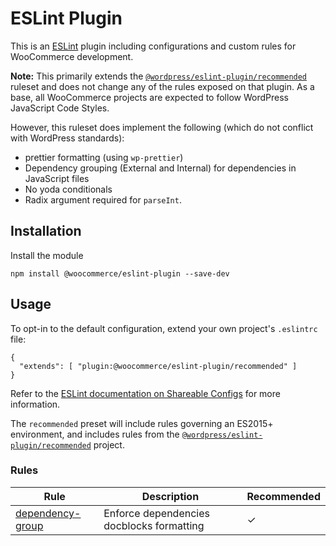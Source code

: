 # ESLint Plugin

This is an [ESLint](https://eslint.org/) plugin including configurations and custom rules for WooCommerce development.

**Note:** This primarily extends the [`@wordpress/eslint-plugin/recommended`](https://github.com/WordPress/gutenberg/tree/master/packages/eslint-plugin) ruleset and does not change any of the rules exposed on that plugin. As a base, all WooCommerce projects are expected to follow WordPress JavaScript Code Styles.

However, this ruleset does implement the following (which do not conflict with WordPress standards):

- prettier formatting (using `wp-prettier`)
- Dependency grouping (External and Internal) for dependencies in JavaScript files
- No yoda conditionals
- Radix argument required for `parseInt`.

## Installation

Install the module

```
npm install @woocommerce/eslint-plugin --save-dev
```

## Usage

To opt-in to the default configuration, extend your own project's `.eslintrc` file:

```
{
  "extends": [ "plugin:@woocommerce/eslint-plugin/recommended" ]
}
```

Refer to the [ESLint documentation on Shareable Configs](http://eslint.org/docs/developer-guide/shareable-configs) for more information.

The `recommended` preset will include rules governing an ES2015+ environment, and includes rules from the [`@wordpress/eslint-plugin/recommended`](https://github.com/WordPress/gutenberg/tree/master/packages/eslint-plugin) project.

### Rules

Rule|Description|Recommended
---|---|---
[dependency-group](/packages/eslint-plugin/docs/rules/dependency-group.md)|Enforce dependencies docblocks formatting|✓
